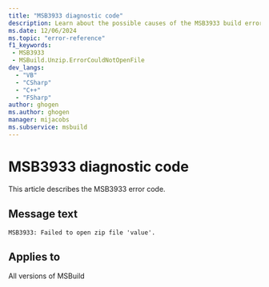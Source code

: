 ```yaml
---
title: "MSB3933 diagnostic code"
description: Learn about the possible causes of the MSB3933 build error, and get troubleshooting tips.
ms.date: 12/06/2024
ms.topic: "error-reference"
f1_keywords:
 - MSB3933
 - MSBuild.Unzip.ErrorCouldNotOpenFile
dev_langs:
  - "VB"
  - "CSharp"
  - "C++"
  - "FSharp"
author: ghogen
ms.author: ghogen
manager: mijacobs
ms.subservice: msbuild
---
```


# MSB3933 diagnostic code

<!-- :::ErrorDefinitionDescription::: -->
<!-- :::editable-content name="introDescription"::: -->
This article describes the MSB3933 error code.
<!-- :::editable-content-end::: -->

## Message text

`MSB3933: Failed to open zip file 'value'.`

<!-- :::editable-content name="postOutputDescription"::: -->
<!--
{StrBegin="MSB3933: "}
-->
<!-- :::editable-content-end::: -->
<!-- :::ErrorDefinitionDescription-end::: -->

## Applies to

All versions of MSBuild
